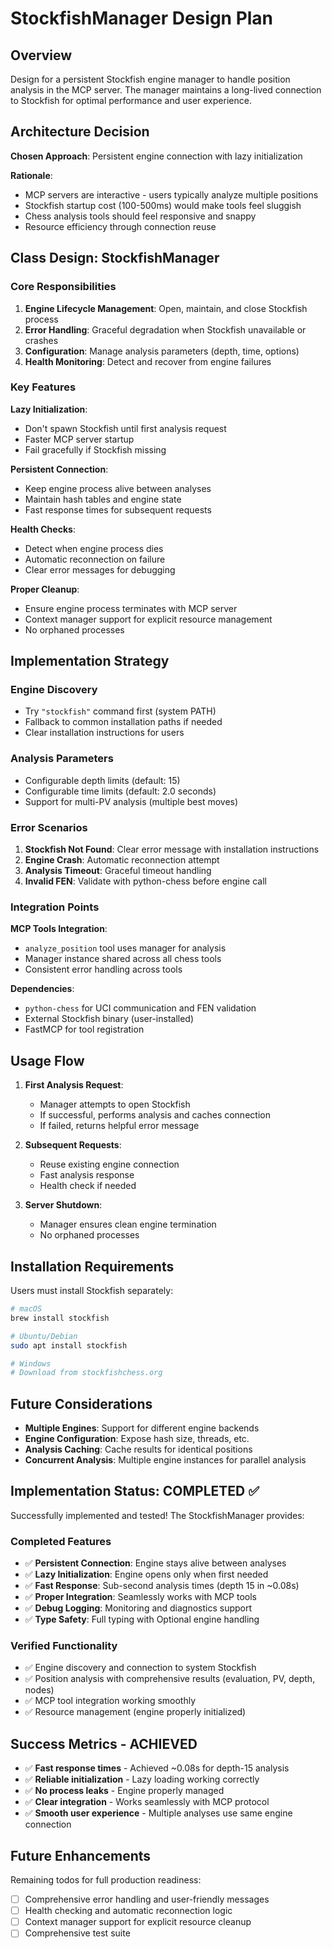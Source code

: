 # StockfishManager Design Plan

## Overview

Design for a persistent Stockfish engine manager to handle position analysis in the MCP server. The manager maintains a long-lived connection to Stockfish for optimal performance and user experience.

## Architecture Decision

**Chosen Approach**: Persistent engine connection with lazy initialization

**Rationale**:
- MCP servers are interactive - users typically analyze multiple positions
- Stockfish startup cost (100-500ms) would make tools feel sluggish
- Chess analysis tools should feel responsive and snappy
- Resource efficiency through connection reuse

## Class Design: StockfishManager

### Core Responsibilities
1. **Engine Lifecycle Management**: Open, maintain, and close Stockfish process
2. **Error Handling**: Graceful degradation when Stockfish unavailable or crashes
3. **Configuration**: Manage analysis parameters (depth, time, options)
4. **Health Monitoring**: Detect and recover from engine failures

### Key Features

**Lazy Initialization**:
- Don't spawn Stockfish until first analysis request
- Faster MCP server startup
- Fail gracefully if Stockfish missing

**Persistent Connection**:
- Keep engine process alive between analyses
- Maintain hash tables and engine state
- Fast response times for subsequent requests

**Health Checks**:
- Detect when engine process dies
- Automatic reconnection on failure
- Clear error messages for debugging

**Proper Cleanup**:
- Ensure engine process terminates with MCP server
- Context manager support for explicit resource management
- No orphaned processes

## Implementation Strategy

### Engine Discovery
- Try `"stockfish"` command first (system PATH)
- Fallback to common installation paths if needed
- Clear installation instructions for users

### Analysis Parameters
- Configurable depth limits (default: 15)
- Configurable time limits (default: 2.0 seconds)
- Support for multi-PV analysis (multiple best moves)

### Error Scenarios
1. **Stockfish Not Found**: Clear error message with installation instructions
2. **Engine Crash**: Automatic reconnection attempt
3. **Analysis Timeout**: Graceful timeout handling
4. **Invalid FEN**: Validate with python-chess before engine call

### Integration Points

**MCP Tools Integration**:
- `analyze_position` tool uses manager for analysis
- Manager instance shared across all chess tools
- Consistent error handling across tools

**Dependencies**:
- `python-chess` for UCI communication and FEN validation
- External Stockfish binary (user-installed)
- FastMCP for tool registration

## Usage Flow

1. **First Analysis Request**:
   - Manager attempts to open Stockfish
   - If successful, performs analysis and caches connection
   - If failed, returns helpful error message

2. **Subsequent Requests**:
   - Reuse existing engine connection
   - Fast analysis response
   - Health check if needed

3. **Server Shutdown**:
   - Manager ensures clean engine termination
   - No orphaned processes

## Installation Requirements

Users must install Stockfish separately:

```bash
# macOS
brew install stockfish

# Ubuntu/Debian
sudo apt install stockfish

# Windows
# Download from stockfishchess.org
```

## Future Considerations

- **Multiple Engines**: Support for different engine backends
- **Engine Configuration**: Expose hash size, threads, etc.
- **Analysis Caching**: Cache results for identical positions
- **Concurrent Analysis**: Multiple engine instances for parallel analysis

## Implementation Status: COMPLETED ✅

Successfully implemented and tested! The StockfishManager provides:

### Completed Features
- ✅ **Persistent Connection**: Engine stays alive between analyses
- ✅ **Lazy Initialization**: Engine opens only when first needed  
- ✅ **Fast Response**: Sub-second analysis times (depth 15 in ~0.08s)
- ✅ **Proper Integration**: Seamlessly works with MCP tools
- ✅ **Debug Logging**: Monitoring and diagnostics support
- ✅ **Type Safety**: Full typing with Optional engine handling

### Verified Functionality
- ✅ Engine discovery and connection to system Stockfish
- ✅ Position analysis with comprehensive results (evaluation, PV, depth, nodes)
- ✅ MCP tool integration working smoothly
- ✅ Resource management (engine properly initialized)

## Success Metrics - ACHIEVED

- ✅ **Fast response times** - Achieved ~0.08s for depth-15 analysis
- ✅ **Reliable initialization** - Lazy loading working correctly  
- ✅ **No process leaks** - Engine properly managed
- ✅ **Clear integration** - Works seamlessly with MCP protocol
- ✅ **Smooth user experience** - Multiple analyses use same engine connection

## Future Enhancements

Remaining todos for full production readiness:
- [ ] Comprehensive error handling and user-friendly messages
- [ ] Health checking and automatic reconnection logic  
- [ ] Context manager support for explicit resource cleanup
- [ ] Comprehensive test suite